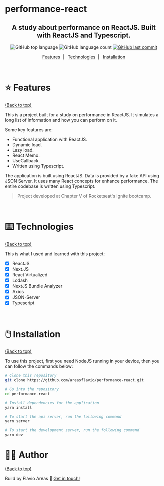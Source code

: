 # performance-react

<h2 align="center">
  A study about performance on ReactJS. Built with ReactJS and Typescript.
</h2>

<p align="center">
  <img alt="GitHub top language" src="https://img.shields.io/github/languages/top/areasflavio/performance-react.svg">
  
  <img alt="GitHub language count" src="https://img.shields.io/github/languages/count/areasflavio/performance-react.svg">
  
  <a href="https://github.com/areasflavio/performance-react/commits/master">
    <img alt="GitHub last commit" src="https://img.shields.io/github/last-commit/areasflavio/performance-react.svg">
  </a>
</p>

<p align="center">
  <a href="#star-features">Features</a>&nbsp;&nbsp;|&nbsp;&nbsp;
  <a href="#keyboard-technologies">Technologies</a>&nbsp;&nbsp;|&nbsp;&nbsp;
  <a href="#computer_mouse-installation">Installation</a>
</p>

<br/>

# :star: Features

[(Back to top)](#performance-react)

This is a project built for a study on performance in ReactJS. It simulates a
long list of information and how you can perform on it.

Some key features are:

- Functional application with ReactJS.
- Dynamic load.
- Lazy load.
- React Memo.
- UseCallback.
- Written using Typescript.

The application is built using ReactJS. Data is provided by a fake API using JSON
Server. It uses many React concepts for enhance performance. The entire codebase
is written using Typescript.

> Project developed at Chapter V of Rocketseat's Ignite bootcamp.

<br/>

# :keyboard: Technologies

[(Back to top)](#performance-react)

This is what I used and learned with this project:

- [x] ReactJS
- [x] Next.JS
- [x] React Virtualized
- [x] Lodash
- [x] NextJS Bundle Analyzer
- [x] Axios
- [x] JSON-Server
- [x] Typescript

<br/>

# :computer_mouse: Installation

[(Back to top)](#performance-react)

To use this project, first you need NodeJS running in your device, then you can
follow the commands below:

```bash
# Clone this repository
git clone https://github.com/areasflavio/performance-react.git

# Go into the repository
cd performance-react

# Install dependencies for the application
yarn install

# To start the api server, run the following command
yarn server

# To start the development server, run the following command
yarn dev
```

# :man_technologist: Author

[(Back to top)](#performance-react)

Build by Flávio Arêas 👋 [Get in touch!](https://www.linkedin.com/in/areasflavio/)
